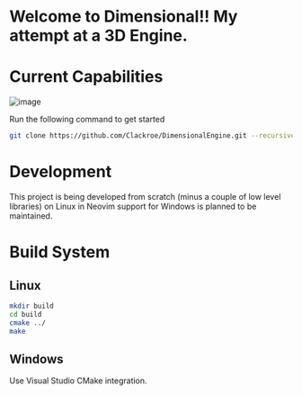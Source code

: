 # Welcome to Dimensional!! My attempt at a 3D Engine.

# Current Capabilities
![image](https://github.com/user-attachments/assets/b57261e1-d146-498d-80eb-a918ef313872)


Run the following command to get started
```bash
git clone https://github.com/Clackroe/DimensionalEngine.git --recursive
```

# Development
This project is being developed from scratch (minus a couple of low level libraries) on Linux in Neovim support for Windows is planned to be maintained.

# Build System

## Linux
```bash
mkdir build
cd build
cmake ../
make
```

## Windows
Use Visual Studio CMake integration.
